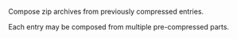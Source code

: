 Compose zip archives from previously compressed entries.

Each entry may be composed from multiple pre-compressed parts.
